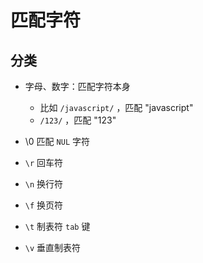 # 匹配字符

## 分类

+ 字母、数字：匹配字符本身

  + 比如 `/javascript/` ，匹配 "javascript"
  + `/123/` ，匹配 "123"

+ \0 匹配 `NUL` 字符

+ `\r` 回车符

+ `\n` 换行符

+ `\f` 换页符

+ `\t` 制表符 `tab` 键

+ `\v` 垂直制表符
